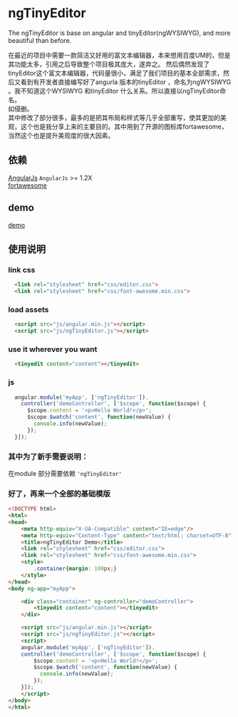 # ngTinyEditor
The ngTinyEditor is base on angular and tinyEditor(ngWYSIWYG), and more beautiful than before.

在最近的项目中需要一款简洁又好用的富文本编辑器，本来想用百度UM的，但是其功能太多，引用之后导致整个项目极其庞大，遂弃之。
然后偶然发现了tinyEditor这个富文本编辑器，代码量很小，满足了我们项目的基本全部需求，然后又看到有开发者直接编写好了angurla 版本的tinyEditor ，命名为ngWYSIWYG 。我不知道这个WYSIWYG 和tinyEditor 什么关系。所以直接以ngTinyEditor命名。<br>
如侵删。<br>
其中修改了部分很多，最多的是把其布局和样式等几乎全部重写，使其更加的美观，这个也是我分享上来的主要目的。其中用到了开源的图标库fortawesome， 当然这个也是提升美观度的很大因素。<br>


## 依赖
  [AngularJs](https://angularjs.org/) `AngularJs` >= 1.2X <br>
  [fortawesome](http://fortawesome.github.io/Font-Awesome/icons/)
  
## demo
  [demo](http://htmlpreview.github.io/?https://github.com/anchengjian/ngTinyEditor/blob/master/index.html)
  
## 使用说明
### link css
```html
  <link rel="stylesheet" href="css/editor.css">
  <link rel="stylesheet" href="css/font-awesome.min.css">
```
### load assets
```html
  <script src="js/angular.min.js"></script>
  <script src="js/ngTinyEditor.js"></script>
```
### use it wherever you want
```html
  <tinyedit content="content"></tinyedit>
```
### js
```js
  angular.module('myApp', ['ngTinyEditor']).
    controller('demoController', ['$scope', function($scope) {
      $scope.content = '<p>Hello World!</p>';
      $scope.$watch('content', function(newValue) {
        console.info(newValue);
      });
  }]);
```
### 其中为了新手需要说明：
  在module 部分需要依赖 `'ngTinyEditor'`

### 好了，再来一个全部的基础模版
```html
<!DOCTYPE html>
<html>
<head>
    <meta http-equiv="X-UA-Compatible" content="IE=edge"/>
    <meta http-equiv="Content-Type" content="text/html; charset=UTF-8" />
    <title>ngTinyEditor Demo</title>
    <link rel="stylesheet" href="css/editor.css">
    <link rel="stylesheet" href="css/font-awesome.min.css">
    <style>
        .container{margin: 100px;}
    </style>
</head>
<body ng-app="myApp">

    <div class="container" ng-controller="demoController">
        <tinyedit content="content"></tinyedit>
    </div>

    <script src="js/angular.min.js"></script>
    <script src="js/ngTinyEditor.js"></script>
    <script>
	angular.module('myApp', ['ngTinyEditor']).
	controller('demoController', ['$scope', function($scope) {
	    $scope.content = '<p>Hello World!</p>';
	    $scope.$watch('content', function(newValue) {
		  console.info(newValue);
	    });
	}]);
    </script>
</body>
</html>
```


